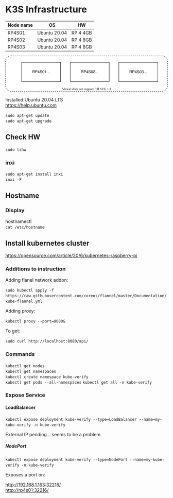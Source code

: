 # K3S Infrastructure

|Node name | OS           | HW           |
|----------|--------------|--------------|
|RP4S01    |Ubuntu 20.04  | RP 4 4GB     |
|RP4S02    |Ubuntu 20.04  | RP 4 8GB     |
|RP4S03    |Ubuntu 20.04  | RP 4 8GB     |

![drawio](./images/infrastructure.drawio.svg)

Installed Ubuntu 20.04 LTS  
<https://help.ubuntu.com>  

`sudo apt-get update`  
`sudo apt-get upgrade`  

## Check HW

`sudo lshw`  

### inxi

`sudo apt-get install inxi`  
`inxi -F`  

## Hostname

### Display

hostnamectl  
`cat /etc/hostname`  

## Install kubernetes cluster

<https://opensource.com/article/20/6/kubernetes-raspberry-pi>

### Additions to instruction

Adding flanel network addon:

`sudo kubectl apply -f https://raw.githubusercontent.com/coreos/flannel/master/Documentation/kube-flannel.yml`

Adding proxy:

`kubectl proxy --port=8080&`

To get:

`sudo curl http://localhost:8080/api/`

### Commands

`kubectl get nodes`  
`kubectl get namespaces`  
`kubectl create namespace kube-verify`  
`kubectl get pods --all-namespaces`
`kubectl get all -n kube-verify`  

### Expose Service

#### LoadBalancer

`kubectl expose deployment kube-verify --type=LoadBalancer --name=my-kube-verify -n kube-verify`  

External IP pending... seems to be a problem

##### NodePort

`kubectl expose deployment kube-verify --type=NodePort --name=my-kube-verify -n kube-verify`

Exposes a port on:

<http://192.168.1.163:32216/>  
<http://rp4s01:32216/>  
